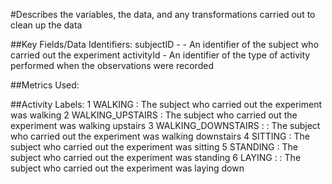 #Describes the variables, the data, and any transformations carried out to clean up the data 

##Key Fields/Data Identifiers:
subjectID - - An identifier of the subject who carried out the experiment
activityId - An identifier of the type of activity performed when the observations were recorded

##Metrics Used:



##Activity Labels:
1 WALKING : The subject who carried out the experiment was walking
2 WALKING_UPSTAIRS : The subject who carried out the experiment was walking upstairs
3 WALKING_DOWNSTAIRS : : The subject who carried out the experiment was walking downstairs
4 SITTING : The subject who carried out the experiment was sitting
5 STANDING : The subject who carried out the experiment was standing
6 LAYING : : The subject who carried out the experiment was laying down










